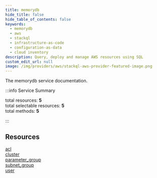 ```yaml
---
title: memorydb
hide_title: false
hide_table_of_contents: false
keywords:
  - memorydb
  - aws
  - stackql
  - infrastructure-as-code
  - configuration-as-data
  - cloud inventory
description: Query, deploy and manage AWS resources using SQL
custom_edit_url: null
image: /img/providers/aws/stackql-aws-provider-featured-image.png
---
```


The memorydb service documentation.

:::info Service Summary

<div class="row">
<div class="providerDocColumn">
<span>total resources:&nbsp;<b>5</b></span><br />
<span>total selectable resources:&nbsp;<b>5</b></span><br />
<span>total methods:&nbsp;<b>5</b></span><br />
</div>
</div>

:::

## Resources
<div class="row">
<div class="providerDocColumn">
<a href="/providers/aws/memorydb/acl/">acl</a><br />
<a href="/providers/aws/memorydb/cluster/">cluster</a><br />
<a href="/providers/aws/memorydb/parameter_group/">parameter_group</a>
</div>
<div class="providerDocColumn">
<a href="/providers/aws/memorydb/subnet_group/">subnet_group</a><br />
<a href="/providers/aws/memorydb/user/">user</a>
</div>
</div>